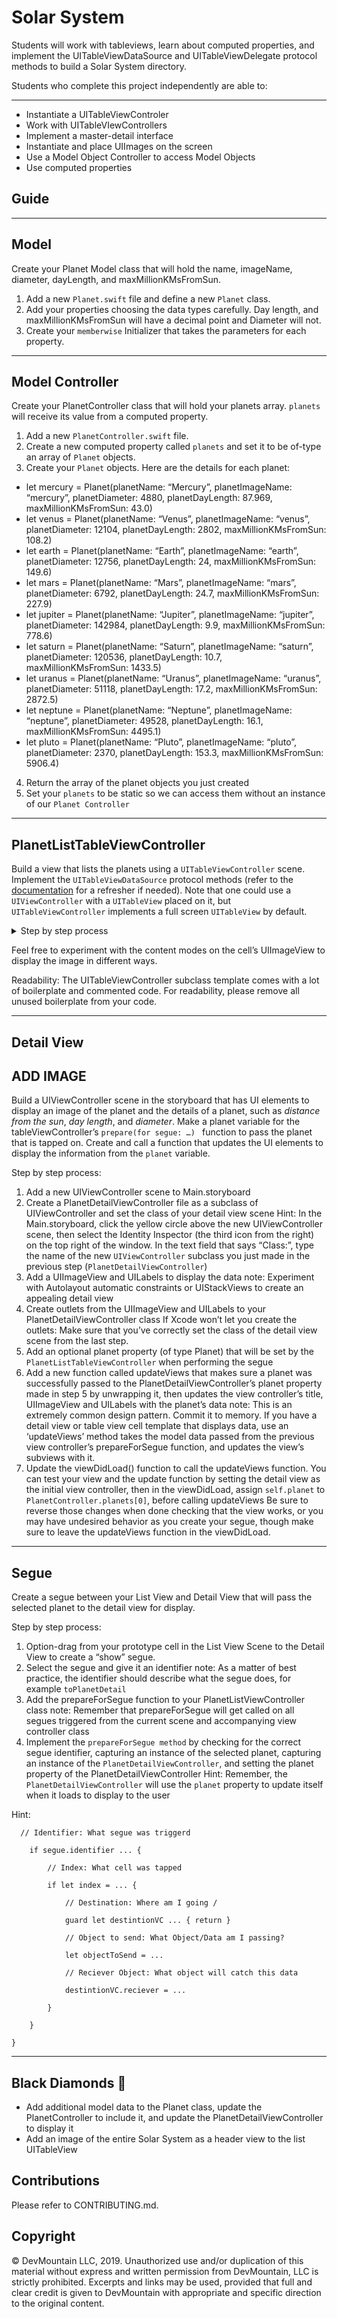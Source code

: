 # Solar System
Students will work with tableviews, learn about computed properties, and implement the UITableViewDataSource and UITableViewDelegate protocol methods to build a Solar System directory.

Students who complete this project independently are able to:

---
* Instantiate a UITableViewControler
* Work with UITableVIewControllers
* Implement a master-detail interface
* Instantiate and place UIImages on the screen
* Use a Model Object Controller to access Model Objects
* Use computed properties

## Guide

---

## Model
Create your Planet Model class that will hold the name, imageName, diameter, dayLength, and maxMillionKMsFromSun.

1. Add a new `Planet.swift` file and define a new `Planet` class.
2. Add your properties choosing the data types carefully. Day length, and maxMillionKMsFromSun will have a decimal point and Diameter will not. 
3. Create your `memberwise` Initializer that takes the parameters for each property. 
---

## Model Controller
Create your PlanetController class that will hold your planets array. `planets` will receive its value from a computed property. 

1. Add a new `PlanetController.swift` file. 
2. Create a new computed property called `planets` and set it to be of-type an array of `Planet` objects.
3. Create your `Planet` objects. Here are the details for each planet:

- let mercury = Planet(planetName: “Mercury”, planetImageName: “mercury”, planetDiameter: 4880, planetDayLength: 87.969, maxMillionKMsFromSun: 43.0)
- let venus = Planet(planetName: “Venus”, planetImageName: “venus”, planetDiameter: 12104, planetDayLength: 2802, maxMillionKMsFromSun: 108.2)
- let earth = Planet(planetName: “Earth”, planetImageName: “earth”, planetDiameter: 12756, planetDayLength: 24, maxMillionKMsFromSun: 149.6)
- let mars = Planet(planetName: “Mars”, planetImageName: “mars”, planetDiameter: 6792, planetDayLength: 24.7, maxMillionKMsFromSun: 227.9)
- let jupiter = Planet(planetName: “Jupiter”, planetImageName: “jupiter”, planetDiameter: 142984, planetDayLength: 9.9, maxMillionKMsFromSun: 778.6)
- let saturn = Planet(planetName: “Saturn”, planetImageName: “saturn”, planetDiameter: 120536, planetDayLength: 10.7, maxMillionKMsFromSun: 1433.5)
- let uranus = Planet(planetName: “Uranus”, planetImageName: “uranus”, planetDiameter: 51118, planetDayLength: 17.2, maxMillionKMsFromSun: 2872.5)
- let neptune = Planet(planetName: “Neptune”, planetImageName: “neptune”, planetDiameter: 49528, planetDayLength: 16.1, maxMillionKMsFromSun: 4495.1)
- let pluto = Planet(planetName: “Pluto”, planetImageName: “pluto”, planetDiameter: 2370, planetDayLength: 153.3, maxMillionKMsFromSun: 5906.4)

4. Return the array of the planet objects you just created
5. Set your `planets` to be static so we can access them without an instance of our `Planet Controller`

---
## PlanetListTableViewController
Build a view that lists the planets using a `UITableViewController` scene. Implement the `UITableViewDataSource` protocol methods (refer to the [documentation](https://developer.apple.com/documentation/uikit/uitableviewdatasource) for a refresher if needed). Note that one could use a `UIViewController` with a `UITableView` placed on it, but `UITableViewController` implements a full screen `UITableView` by default.

<details>
  <summary>Step by step process</summary>
  
  + Delete the initial view controller that was autogenerated for you in your `Main.storyboard` file. 
  + Add a UITableViewController as your root ViewController in the `Main.storyboard` file. Embed in a UINavigationController
  + Implement the UITableViewDataSource methods using the `PlanetController.planets` array.
   + Don’t forget to manage your `resueIdentifer`
  + Set up your cells to display the name, image, and index of the planet. Note: Basic `UITableView Cells` have a `UIImage` by default.
</details>

Feel free to experiment with the content modes on the cell’s UIImageView to display the image in different ways.

Readability: The UITableViewController subclass template comes with a lot of boilerplate and commented code. For readability, please remove all unused boilerplate from your code.

---
## Detail View
## ADD IMAGE

Build a UIViewController scene in the storyboard that has UI elements to display an image of the planet and the details of a planet, such as *distance from the sun*, *day length*, and *diameter*. Make a planet variable for the tableViewController’s `prepare(for segue: …) ` function to pass the planet that is tapped on. Create and call a function that updates the UI elements to display the information from the `planet` variable.

Step by step process:
1. Add a new UIViewController scene to Main.storyboard
2. Create a PlanetDetailViewController file as a subclass of UIViewController and set the class of your detail view scene
Hint:
In the Main.storyboard, click the yellow circle above the new UIViewController scene, then select the Identity Inspector (the third icon from the right) on the top right of the window. In the text field that says “Class:”, type the name of the new `UIViewController` subclass you just made in the previous step (`PlanetDetailViewController`)
3. Add a UIImageView and UILabels to display the data
note: Experiment with Autolayout automatic constraints or UIStackViews to create an appealing detail view
4. Create outlets from the UIImageView and UILabels to your PlanetDetailViewController class
If Xcode won’t let you create the outlets:
Make sure that you’ve correctly set the class of the detail view scene from the last step.
5. Add an optional planet property (of type Planet) that will be set by the `PlanetListTableViewController` when performing the segue
6. Add a new function called updateViews that makes sure a planet was successfully passed to the PlanetDetailViewController’s planet property made in step 5 by unwrapping it, then updates the view controller’s title, UIImageView and UILabels with the planet’s data
note: This is an extremely common design pattern. Commit it to memory. If you have a detail view or table view cell template that displays data, use an ‘updateViews’ method takes the model data passed from the previous view controller’s prepareForSegue function, and updates the view’s subviews with it.
7. Update the viewDidLoad() function to call the updateViews function.
You can test your view and the update function by setting the detail view as the initial view controller, then in the viewDidLoad, assign `self.planet` to `PlanetController.planets[0]`, before calling updateViews Be sure to reverse those changes when done checking that the view works, or you may have undesired behavior as you create your segue, though make sure to leave the updateViews function in the viewDidLoad.

---
## Segue
Create a segue between your List View and Detail View that will pass the selected planet to the detail view for display.

Step by step process:
1. Option-drag from your prototype cell in the List View Scene to the Detail View to create a “show” segue.
2. Select the segue and give it an identifier
note: As a matter of best practice, the identifier should describe what the segue does, for example `toPlanetDetail`
3. Add the prepareForSegue function to your PlanetListViewController class
note: Remember that prepareForSegue will get called on all segues triggered from the current scene and accompanying view controller class
4. Implement the `prepareForSegue method` by checking for the correct segue identifier, capturing an instance of the selected planet, capturing an instance of the `PlanetDetailViewController`, and setting the planet property of the PlanetDetailViewController 
Hint: Remember, the `PlanetDetailViewController` will use the `planet` property to update itself when it loads to display to the user

Hint:  

      // Identifier: What segue was triggerd

        if segue.identifier ... { 
       
            // Index: What cell was tapped 
            
            if let index = ... { 
            
                // Destination: Where am I going /
                
                guard let destintionVC ... { return } 
                
                // Object to send: What Object/Data am I passing?
                
                let objectToSend = ...
                
                // Reciever Object: What object will catch this data 
                
                destintionVC.reciever = ...
                
            }
            
        } 
        
    }   

---
## Black Diamonds 💎 
* Add additional model data to the Planet class, update the PlanetController to include it, and update the PlanetDetailViewController to display it
* Add an image of the entire Solar System as a header view to the list UITableView

## Contributions

Please refer to CONTRIBUTING.md.

## Copyright

© DevMountain LLC, 2019. Unauthorized use and/or duplication of this material without express and written permission from DevMountain, LLC is strictly prohibited. Excerpts and links may be used, provided that full and clear credit is given to DevMountain with appropriate and specific direction to the original content.
